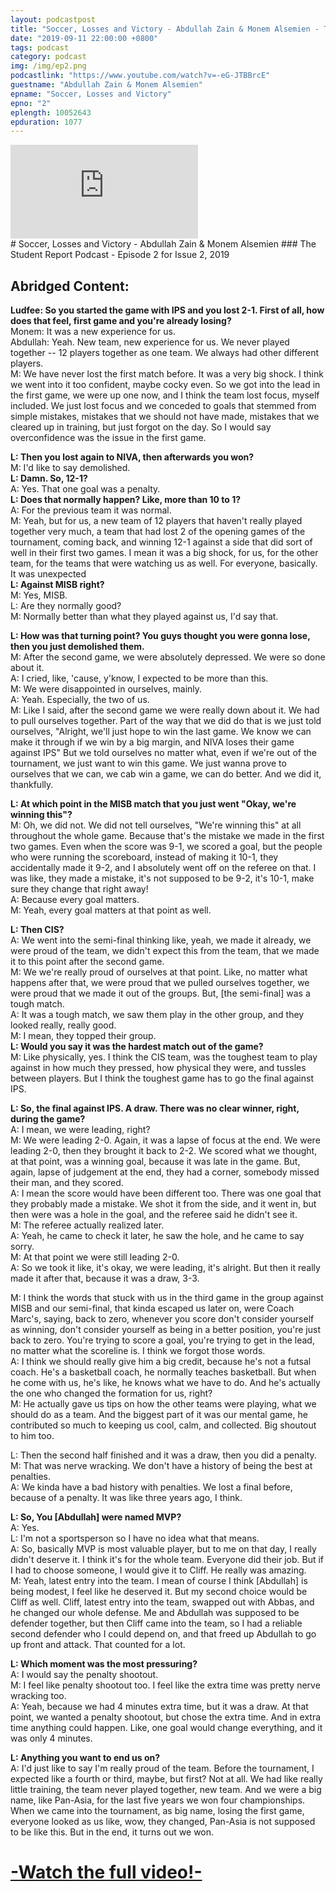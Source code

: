 ```yaml
---
layout: podcastpost
title: "Soccer, Losses and Victory - Abdullah Zain & Monem Alsemien - The Student Report Podcast EP.2"
date: "2019-09-11 22:00:00 +0800"
tags: podcast
category: podcast
img: /img/ep2.png
podcastlink: "https://www.youtube.com/watch?v=-eG-JTBBrcE"
guestname: "Abdullah Zain & Monem Alsemien"
epname: "Soccer, Losses and Victory"
epno: "2"
eplength: 10052643 
epduration: 1077
---
```

<div class="viddiv"><iframe class="podcastvid" src="https://www.youtube.com/embed/-eG-JTBBrcE" frameborder="0" allow="accelerometer; autoplay; encrypted-media; gyroscope; picture-in-picture" allowfullscreen></iframe></div>
# Soccer, Losses and Victory - Abdullah Zain & Monem Alsemien
### The Student Report Podcast - Episode 2
for Issue 2, 2019

Abridged Content:
------
**Ludfee: So you started the game with IPS and you lost 2-1. First of all, how does that feel, first game and you're already losing?**
<br>Monem: It was a new experience for us.
<br>Abdullah: Yeah. New team, new experience for us. We never played together -- 12 players together as one team. We always had other different players.
<br>M: We have never lost the first match before. It was a very big shock. I think we went into it too confident, maybe cocky even. So we got into the lead in the first game, we were up one now, and I think the team lost focus, myself included. We just lost focus and we conceded to goals that stemmed from simple mistakes, mistakes that we should not have made, mistakes that we cleared up in training, but just forgot on the day. So I would say overconfidence was the issue in the first game. 

**L: Then you lost again to NIVA, then afterwards you won?**
<br>M: I'd like to say demolished.
<br>**L: Damn. So, 12-1?**
<br>A: Yes. That one goal was a penalty.
<br>**L: Does that normally happen? Like, more than 10 to 1?**
<br>A: For the previous team it was normal.
<br>M: Yeah, but for us, a new team of 12 players that haven't really played together very much, a team that had lost 2 of the opening games of the tournament, coming back, and winning 12-1 against a side that did sort of well in their first two games. I mean it was a big shock, for us, for the other team, for the teams that were watching us as well. For everyone, basically. It was unexpected
<br>**L: Against MISB right?**
<br>M: Yes, MISB.
<br>L: Are they normally good?
<br>M: Normally better than what they played against us, I'd say that.

**L: How was that turning point? You guys thought you were gonna lose, then you just demolished them.**
<br>M: After the second game, we were absolutely depressed. We were so done about it.
<br>A: I cried, like, 'cause, y'know, I expected to be more than this.
<br>M: We were disappointed  in ourselves, mainly.
<br>A: Yeah. Especially, the two of us.
<br>M: Like I said, after the second game we were really down about it. We had to pull ourselves together. Part of the way that we did do that is we just told ourselves, "Alright, we'll just hope to win the last game. We know we can make it through if we win by a big margin, and NIVA loses their game against IPS" But we told ourselves no matter what, even if we're out of the tournament, we just want to win this game. We just wanna prove to ourselves that we can, we cab win a game, we can do better. And we did it, thankfully.

**L: At which point in the MISB match that you just went "Okay, we're winning this"?**
<br>M: Oh, we did not. We did not tell ourselves, "We're winning this" at all throughout the whole game. Because that's the mistake we made in the first two games. Even when the score was 9-1, we scored a goal, but the people who were running the scoreboard, instead of making it 10-1, they accidentally made it 9-2, and I absolutely went off on the referee on that. I was like, they made a mistake, it's not supposed to be 9-2, it's 10-1, make sure they change that right away! 
<br>A: Because every goal matters.
<br>M: Yeah, every goal matters at that point as well.

**L: Then CIS?**
<br>A: We went into the semi-final thinking like, yeah, we made it already, we were proud of the team, we didn't expect this from the team, that we made it to this point after the second game.
<br>M: We we're really proud of ourselves at that point. Like, no matter what happens after that, we were proud that we pulled ourselves together, we were proud that we made it out of the groups. But, [the semi-final] was a tough match.
<br>A: It was a tough match, we saw them play in the other group, and they looked really, really good.
<br>M: I mean, they topped their group.
<br>**L: Would you say it was the hardest match out of the game?**
<br>M: Like physically, yes. I think the CIS team, was the toughest team to play against in how much they pressed, how physical they were, and tussles between players. But I think the toughest game has to go the final against IPS.

**L: So, the final against IPS. A draw. There was no clear winner, right, during the game?**
<br>A: I mean, we were leading, right?
<br>M: We were leading 2-0. Again, it was a lapse of focus at the end. We were leading 2-0, then they brought it back to 2-2. We scored what we thought, at that point, was a winning goal, because it was late in the game. But, again, lapse of judgement at the end, they had a corner, somebody missed their man, and they scored. 
<br>A: I mean the score would have been different too. There was one goal that they probably made a mistake. We shot it from the side, and it went in, but then were was a hole in the goal, and the referee said he didn't see it.
<br>M: The referee actually realized later.
<br>A: Yeah, he came to check it later, he saw the hole, and he came to say sorry.
<br>M: At that point we were still leading 2-0.
<br>A: So we took it like, it's okay, we were leading, it's alright. But then it really made it after that, because it was a draw, 3-3.

M: I think the words that stuck with us in the third game in the group against MISB and our semi-final, that kinda escaped us later on, were Coach Marc's, saying, back to zero, whenever you score don't consider yourself as winning, don't consider yourself as being in a better position, you're just back to zero. You're trying to score a goal, you're trying to get in the lead, no matter what the scoreline is. I think we forgot those words.
<br>A: I think we should really give him a big credit, because he's not a futsal coach. He's a basketball coach, he normally teaches basketball. But when he come with us, he's like, he knows what we have to do. And he's actually the one who changed the formation for us, right?
<br>M: He actually gave us tips on how the other teams were playing, what we should do as a team. And the biggest part of it was our mental game, he contributed so much to keeping us cool, calm, and collected. Big shoutout to him too.

L: Then the second half finished and it was a draw, then you did a penalty.
<br>M: That was nerve wracking. We don't have a history of being the best at penalties. 
<br>A: We kinda have a bad history with penalties. We lost a final before, because of a penalty. It was like three years ago, I think.

**L: So, You [Abdullah] were named MVP?**
<br>A: Yes.
<br>L: I'm not a sportsperson so I have no idea what that means.
<br>A: So, basically MVP is most valuable player, but to me on that day, I really didn't deserve it. I think it's for the whole team. Everyone did their job. But if I had to choose someone, I would give it to Cliff. He really was amazing.
<br>M: Yeah, latest entry into the team. I mean of course I think [Abdullah] is being modest, I feel like he deserved it. But my second choice would be Cliff as well. Cliff, latest entry into the team, swapped out with Abbas, and he changed our whole defense. Me and Abdullah was supposed to be defender together, but then Cliff came into the team, so I had a reliable second defender who I could depend on, and that freed up Abdullah to go up front and attack. That counted for a lot.

**L: Which moment was the most pressuring?**
<br>A: I would say the penalty shootout.
<br>M: I feel like penalty shootout too. I feel like the extra time was pretty nerve wracking too.
<br>A: Yeah, because we had 4 minutes extra time, but it was a draw. At that point, we wanted a penalty shootout, but chose the extra time. And in extra time anything could happen. Like, one goal would change everything, and it was only 4 minutes.

**L: Anything you want to end us on?**
<br>A: I'd just like to say I'm really proud of the team. Before the tournament, I expected like a fourth or third, maybe, but first? Not at all. We had like really little training, the team never played together, new team. And we were a big name, like Pan-Asia, for the last five years we won four championships. When we came into the tournament, as big name, losing the first game, everyone looked as us like, wow, they changed, Pan-Asia is not supposed to be like this. But in the end, it turns out we won.

# [-Watch the full video!-]({{page.podcastlink}})